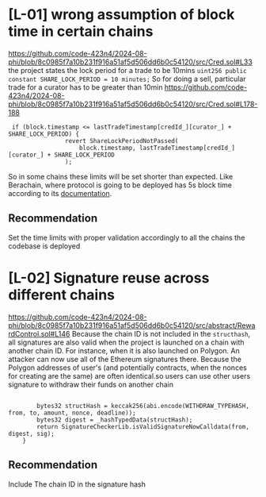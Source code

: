 # [L-01] wrong assumption of block time in certain chains
https://github.com/code-423n4/2024-08-phi/blob/8c0985f7a10b231f916a51af5d506dd6b0c54120/src/Cred.sol#L33
the project states the lock period for a trade to be 10mins
`uint256 public constant SHARE_LOCK_PERIOD = 10 minutes;`
So for doing a sell, particular trade for a curator has to be greater than 10min
https://github.com/code-423n4/2024-08-phi/blob/8c0985f7a10b231f916a51af5d506dd6b0c54120/src/Cred.sol#L178-188
```
 if (block.timestamp <= lastTradeTimestamp[credId_][curator_] + SHARE_LOCK_PERIOD) {
                revert ShareLockPeriodNotPassed(
                    block.timestamp, lastTradeTimestamp[credId_][curator_] + SHARE_LOCK_PERIOD
                );
```
So in some chains these limits will be set shorter than expected.
Like Berachain, where protocol is going to be deployed has 5s block time according to its [documentation](https://docs.berachain.com/faq/#how-well-does-berachain-perform).
## Recommendation
Set the time limits with proper validation accordingly to all the chains the codebase is deployed

# [L-02] Signature reuse across different chains
https://github.com/code-423n4/2024-08-phi/blob/8c0985f7a10b231f916a51af5d506dd6b0c54120/src/abstract/RewardControl.sol#L146
Because the chain ID is not included in the `structhash`, all signatures are also valid when the project is launched on a chain with another chain ID. For instance, when it is also launched on Polygon. An attacker can now use all of the Ethereum signatures there. Because the Polygon addresses of user's (and potentially contracts, when the nonces for creating are the same) are often identical.so users can use other users signature to withdraw their funds on another chain
```

        bytes32 structHash = keccak256(abi.encode(WITHDRAW_TYPEHASH, from, to, amount, nonce, deadline));
        bytes32 digest = _hashTypedData(structHash);
        return SignatureCheckerLib.isValidSignatureNowCalldata(from, digest, sig);
    }
```
## Recommendation
Include The chain ID in the signature hash